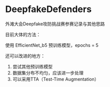 # DeepfakeDefenders
外滩大会Deepfake攻防挑战赛参赛记录与其他思路

目前大体的方法：

使用 EfficientNet_b5 预训练模型，epochs = 5

还可以改进的地方：

1. 尝试其他预训练模型
2. 数据集分布不均匀，应该进一步处理
3. 可以采用TTA（Test-Time Augmentation）
